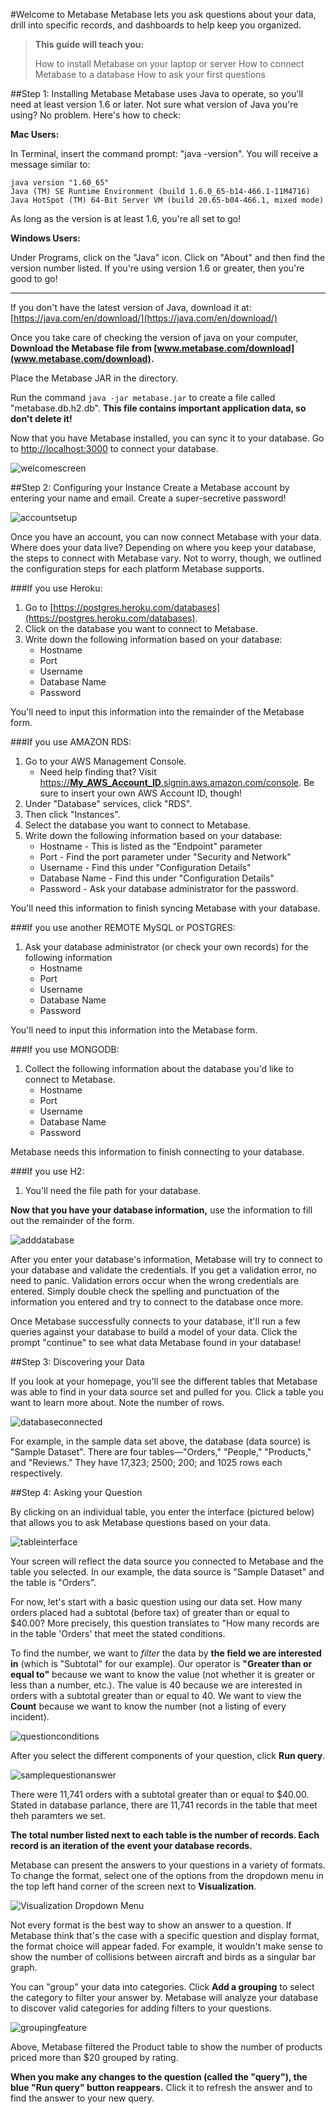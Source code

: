 #Welcome to Metabase
Metabase lets you ask questions about your data, drill into specific records, and dashboards to help keep you organized.  

> **This guide will teach you:**
>
> How to install Metabase on your laptop or server
> How to connect Metabase to a database
> How to ask your first questions



##Step 1: Installing Metabase
Metabase uses Java to operate, so you'll need at least version 1.6 or later.  Not sure what version of Java you're using?  No problem.  Here's how to check: 

**Mac Users:**

In Terminal, insert the command prompt: "java -version".  You will receive a message similar to:

    java version "1.60_65"
    Java (TM) SE Runtime Environment (build 1.6.0_65-b14-466.1-11M4716)
    Java HotSpot (TM) 64-Bit Server VM (build 20.65-b04-466.1, mixed mode)
    
As long as the version is at least 1.6, you're all set to go! 

**Windows Users:**

Under Programs, click on the "Java" icon.  Click on "About" and then find the version number listed.  If you're using version 1.6 or greater, then you're good to go! 

---

If you don't have the latest version of Java, download it at: [https://java.com/en/download/](https://java.com/en/download/)

Once you take care of checking the version of java on your computer, **Download the Metabase file from [www.metabase.com/download](www.metabase.com/download).**  

Place the Metabase JAR in the directory.  

Run the command `java -jar metabase.jar` to create a file called "metabase.db.h2.db".  **This file contains important application data, so don't delete it!**

Now that you have Metabase installed, you can sync it to your database.  Go to [http://localhost:3000](http://localhost:3000) to connect your database.  

![welcomescreen](images/WelcomeScreen.png)


##Step 2: Configuring your Instance
Create a Metabase account by entering your name and email.  Create a super-secretive password!

![accountsetup](images/AccountSetup.png)

Once you have an account, you can now connect Metabase with your data.  Where does your data live?  Depending on where you keep your database, the steps to connect with Metabase vary.  Not to worry, though, we outlined the configuration steps for each platform Metabase supports.  

###If you use Heroku: 

1. Go to [https://postgres.heroku.com/databases](https://postgres.heroku.com/databases).  
2. Click on the database you want to connect to Metabase. 
3. Write down the following information based on your database:
    * Hostname
    * Port
    * Username
    * Database Name
    * Password

You'll need to input this information into the remainder of the Metabase form.  

###If you use AMAZON RDS:

1. Go to your AWS Management Console. 
    * Need help finding that?  Visit [https://**My_AWS_Account_ID**.signin.aws.amazon.com/console](https://**My_AWS_Account_ID**.signin.aws.amazon.com/console).  Be sure to insert your own AWS Account ID, though! 
2.  Under "Database" services, click "RDS". 
3.  Then click "Instances".
4.  Select the database you want to connect to Metabase.  
5.  Write down the following information based on your database:
    * Hostname - This is listed as the "Endpoint" parameter
    * Port - Find the port parameter under "Security and Network"
    * Username - Find this under "Configuration Details"
    * Database Name - Find this under "Configuration Details"
    * Password - Ask your database administrator for the password. 

You'll need this information to finish syncing Metabase with your database.  

###If you use another REMOTE MySQL or POSTGRES: 

1. Ask your database administrator (or check your own records) for the following information
    * Hostname
    * Port
    * Username
    * Database Name
    * Password

You'll need to input this information into the Metabase form.  

###If you use MONGODB:

1.  Collect the following information about the database you'd like to connect to Metabase. 
    * Hostname
    * Port
    * Username
    * Database Name
    * Password

Metabase needs this information to finish connecting to your database.  

###If you use H2:

1.  You'll need the file path for your database. 

**Now that you have your database information,** use the information to fill out the remainder of the form.  

![adddatabase](images/AddDatabase.png)

After you enter your database's information, Metabase will try to connect to your database and validate the credentials.  If you get a validation error, no need to panic.  Validation errors occur when the wrong credentials are entered.  Simply double check the spelling and punctuation of the information you entered and try to connect to the database once more. 

Once Metabase successfully connects to your database, it'll run a few queries against your database to build a model of your data.  Click the prompt "continue" to see what data Metabase found in your database!

##Step 3: Discovering your Data

If you look at your homepage, you'll see the different tables that Metabase was able to find in your data source set and pulled for you.  Click a table you want to learn more about.  Note the number of rows.

![databaseconnected](images/DatabaseConnected.png)

For example, in the sample data set above, the database (data source) is "Sample Dataset".  There are four tables—"Orders," "People," "Products," and "Reviews." They have 17,323; 2500; 200; and 1025 rows each respectively.  

##Step 4: Asking your Question 

By clicking on an individual table, you enter the interface (pictured below) that allows you to ask Metabase questions based on your data.  

![tableinterface](images/TableInterface.png)

Your screen will reflect the data source you connected to Metabase and the table you selected.  In our example, the data source is "Sample Dataset" and the table is "Orders". 

For now, let's start with a basic question using our data set.  How many orders placed had a subtotal (before tax) of greater than or equal to $40.00?  More precisely, this question translates to "How many records are in the table 'Orders' that meet the stated conditions.

To find the number, we want to _filter_ the data by **the field we are interested in** (which is "Subtotal" for our example).  Our operator is **"Greater than or equal to"** because we want to know the value (not whether it is greater or less than a number, etc.).  The value is 40 because we are interested in orders with a subtotal greater than or equal to 40.  We want to view the **Count** because we want to know the number (not a listing of every incident). 

![questionconditions](images/QuestionConditions.png)

After you select the different components of your question, click **Run query**.

![samplequestionanswer](images/SampleQuestionAnswer.png)

There were 11,741 orders with a subtotal greater than or equal to $40.00.  Stated in database parlance, there are 11,741 records in the table that meet theh paramters we set.  

**The total number listed next to each table is the number of records.  Each record is an iteration of the event your database records.**

Metabase can present the answers to your questions in a variety of formats.  To change the format, select one of the options from the dropdown menu in the top left hand corner of the screen next to **Visualization**.  

![Visualization Dropdown Menu](images/VisualizationMenu.png)


Not every format is the best way to show an answer to a question.  If Metabase think that's the case with a specific question and display format, the format choice will appear faded.  For example, it wouldn't make sense to show the number of collisions between aircraft and birds as a singular bar graph.

You can "group" your data into categories.  Click **Add a grouping** to select the category to filter your answer by.  Metabase will analyze your database to discover valid categories for adding filters to your questions.  

![groupingfeature](images/GroupingFeature.png)

Above, Metabase filtered the Product table to show the number of products priced more than $20 grouped by rating.  

**When you make any changes to the question (called the "query"), the blue "Run query" button reappears.** Click it to refresh the answer and to find the answer to your new query. 



 
   



